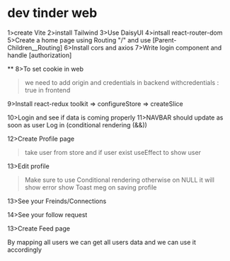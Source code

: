 # dev tinder web

1>create Vite
2>install Tailwind
3>Use DaisyUI
4>intsall react-router-dom
5>Create a home page using Routing "/" and use [Parent-Children__Routing]
6>Install cors and axios
7>Write login component and handle [authorization]

\*\* 8>To set cookie in web

> we need to add origin and credentials in backend
> withcredentials : true in frontend

9>Install react-redux toolkit
=> configureStore
=> createSlice

10>Login and see if data is coming properly
11>NAVBAR should update as soon as user Log in (conditional rendering (&&))

12>Create Profile page

> take user from store and if user exist useEffect to show user

13>Edit profile

> Make sure to use Conditional rendering otherwise on NULL it will show error
> show Toast meg on saving profile

13>See your Freinds/Connections

14>See your follow request

13>Create Feed page

By mapping all users we can get all users data and we can use it accordingly
